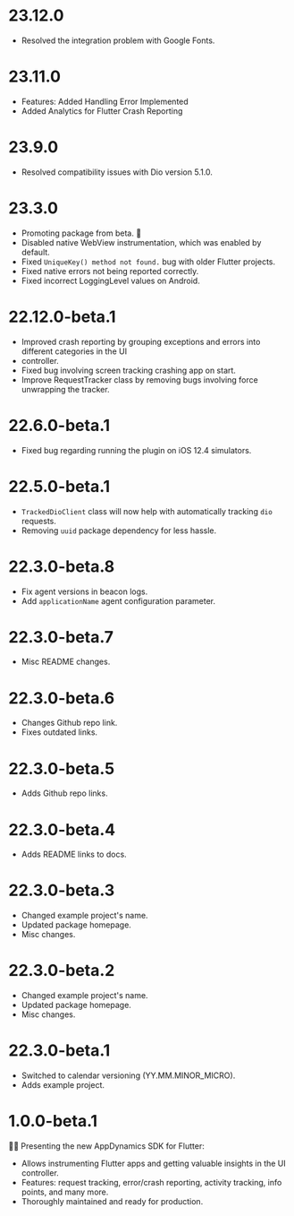 # 23.12.0
* Resolved the integration problem with Google Fonts.

# 23.11.0
* Features: Added Handling Error Implemented
* Added Analytics for Flutter Crash Reporting


# 23.9.0
* Resolved compatibility issues with Dio version 5.1.0.


# 23.3.0
* Promoting package from beta. 🎊
* Disabled native WebView instrumentation, which was enabled by default.
* Fixed `UniqueKey() method not found.` bug with older Flutter projects.
* Fixed native errors not being reported correctly.
* Fixed incorrect LoggingLevel values on Android.


# 22.12.0-beta.1
* Improved crash reporting by grouping exceptions and errors into different categories in the UI
* controller.
* Fixed bug involving screen tracking crashing app on start.
* Improve RequestTracker class by removing bugs involving force unwrapping the tracker.

# 22.6.0-beta.1
* Fixed bug regarding running the plugin on iOS 12.4 simulators.

# 22.5.0-beta.1
* `TrackedDioClient` class will now help with automatically tracking `dio` requests.
* Removing `uuid` package dependency for less hassle.

# 22.3.0-beta.8
* Fix agent versions in beacon logs.
* Add `applicationName` agent configuration parameter.

# 22.3.0-beta.7
* Misc README changes.

# 22.3.0-beta.6
* Changes Github repo link.
* Fixes outdated links.

# 22.3.0-beta.5
* Adds Github repo links.

# 22.3.0-beta.4
* Adds README links to docs.

# 22.3.0-beta.3
* Changed example project's name.
* Updated package homepage.
* Misc changes.

# 22.3.0-beta.2
* Changed example project's name.
* Updated package homepage.
* Misc changes.

# 22.3.0-beta.1
* Switched to calendar versioning (YY.MM.MINOR_MICRO).
* Adds example project.

# 1.0.0-beta.1

🎉🎊 Presenting the new AppDynamics SDK for Flutter:
* Allows instrumenting Flutter apps and getting valuable insights in the UI controller.
* Features: request tracking, error/crash reporting, activity tracking, info points, and many more.
* Thoroughly maintained and ready for production.